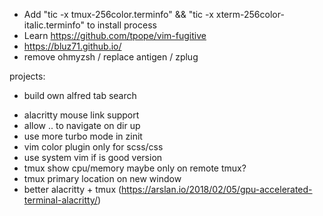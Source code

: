 - Add "tic -x tmux-256color.terminfo" && "tic -x xterm-256color-italic.terminfo" to install process
- Learn https://github.com/tpope/vim-fugitive
- https://bluz71.github.io/
- remove ohmyzsh / replace antigen / zplug

projects:

- build own alfred tab search

* alacritty mouse link support
* allow .. to navigate on dir up
* use more turbo mode in zinit
* vim color plugin only for scss/css
* use system vim if is good version
* tmux show cpu/memory maybe only on remote tmux?
* tmux primary location on new window
* better alacritty + tmux (https://arslan.io/2018/02/05/gpu-accelerated-terminal-alacritty/)
